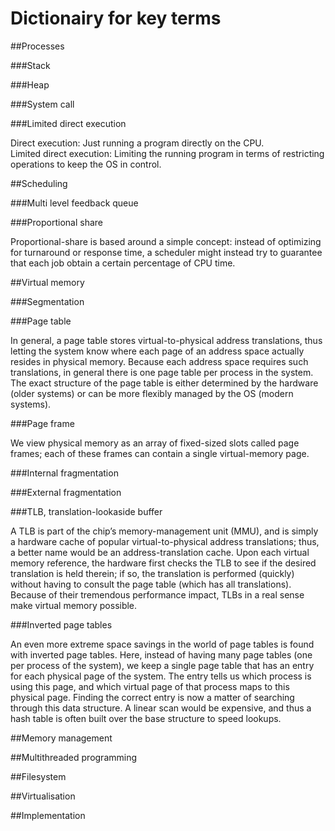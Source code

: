 # Dictionairy for key terms

##Processes

###Stack

###Heap

###System call

###Limited direct execution

Direct execution: Just running a program directly on the CPU.  
Limited direct execution: Limiting the running program in terms of restricting operations to keep the OS in control.

##Scheduling

###Multi level feedback queue

###Proportional share

Proportional-share is based around a simple concept: instead of optimizing for
turnaround or response time, a scheduler might instead try to guarantee that
each job obtain a certain percentage of CPU time.

##Virtual memory

###Segmentation

###Page table

In general, a page table stores virtual-to-physical address translations, thus
letting the system know where each page of an address space actually resides in
physical memory. Because each address space requires such translations, in
general there is one page table per process in the system. The exact structure
of the page table is either determined by the hardware (older systems) or can be more flexibly managed by the OS (modern systems).

###Page frame

We view physical memory as an array of fixed-sized slots called page frames;
each of these frames can contain a single virtual-memory page.

###Internal fragmentation

###External fragmentation

###TLB, translation-lookaside buffer

A TLB is part of the chip’s memory-management unit (MMU), and is simply a 
hardware cache of popular virtual-to-physical address translations; thus, a 
better name would be an address-translation cache. Upon each virtual memory 
reference, the hardware first checks the TLB to see if the desired translation
is held therein; if so, the translation is performed (quickly) without having to 
consult the page table (which has all translations). Because of their tremendous 
performance impact, TLBs in a real sense make virtual memory possible.

###Inverted page tables

An even more extreme space savings in the world of page tables is found with
inverted page tables. Here, instead of having many page tables (one per process 
of the system), we keep a single page table that has an entry for each physical
page of the system. The entry tells us which process is using this page, and
which virtual page of that process maps to this physical page. Finding the 
correct entry is now a matter of searching through this data structure. A linear 
scan would be expensive, and thus a hash table is often built over the base 
structure to speed lookups.

##Memory management

##Multithreaded programming

##Filesystem

##Virtualisation

##Implementation





